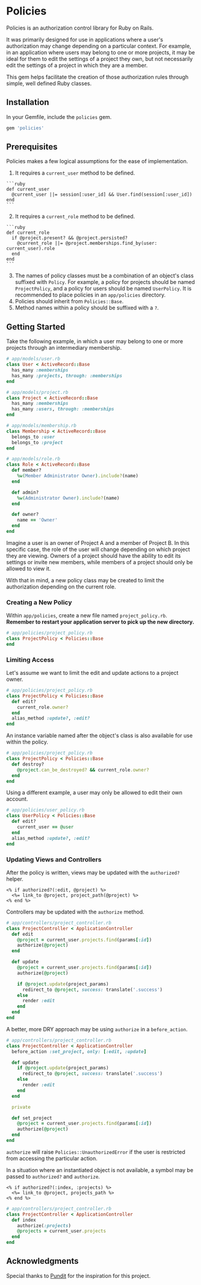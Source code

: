 # Policies
Policies is an authorization control library for Ruby on Rails.

It was primarily designed for use in applications where a user's authorization may change depending on a particular
context. For example, in an application where users may belong to one or more projects, it may be ideal for them to edit
the settings of a project they own, but not necessarily edit the settings of a project in which they are a member.

This gem helps facilitate the creation of those authorization rules through simple, well defined Ruby classes.

## Installation
In your Gemfile, include the `policies` gem.

```ruby
gem 'policies'
```

## Prerequisites
Policies makes a few logical assumptions for the ease of implementation.

  1. It requires a `current_user` method to be defined.

    ```ruby
    def current_user
      @current_user ||= session[:user_id] && User.find(session[:user_id])
    end
    ```
  2. It requires a `current_role` method to be defined.

    ```ruby
    def current_role
      if @project.present? && @project.persisted?
        @current_role ||= @project.memberships.find_by(user: current_user).role
      end
    end
    ```
  3. The names of policy classes must be a combination of an object's class suffixed with `Policy`. For example, a
     policy for projects should be named `ProjectPolicy`, and a policy for users should be named `UserPolicy`. It is
     recommended to place policies in an `app/policies` directory.
  4. Policies should inherit from `Policies::Base`.
  5. Method names within a policy should be suffixed with a `?`.

## Getting Started
Take the following example, in which a user may belong to one or more projects through an intermediary membership.

```ruby
# app/models/user.rb
class User < ActiveRecord::Base
  has_many :memberships
  has_many :projects, through: :memberships
end

# app/models/project.rb
class Project < ActiveRecord::Base
  has_many :memberships
  has_many :users, through: :memberships
end

# app/models/membership.rb
class Membership < ActiveRecord::Base
  belongs_to :user
  belongs_to :project
end

# app/models/role.rb
class Role < ActiveRecord::Base
  def member?
    %w(Member Administrator Owner).include?(name)
  end

  def admin?
    %w(Administrator Owner).include?(name)
  end

  def owner?
    name == 'Owner'
  end
end
```

Imagine a user is an owner of Project A and a member of Project B. In this specific case, the role of the user will
change depending on which project they are viewing. Owners of a project should have the ability to edit its settings or
invite new members, while members of a project should only be allowed to view it.

With that in mind, a new policy class may be created to limit the authorization depending on the current role.

### Creating a New Policy
Within `app/policies`, create a new file named `project_policy.rb`. **Remember to restart your application server to
pick up the new directory.**

```ruby
# app/policies/project_policy.rb
class ProjectPolicy < Policies::Base
end
```

### Limiting Access
Let's assume we want to limit the edit and update actions to a project owner.

```ruby
# app/policies/project_policy.rb
class ProjectPolicy < Policies::Base
  def edit?
    current_role.owner?
  end
  alias_method :update?, :edit?
end
```

An instance variable named after the object's class is also available for use within the policy.

```ruby
# app/policies/project_policy.rb
class ProjectPolicy < Policies::Base
  def destroy?
    @project.can_be_destroyed? && current_role.owner?
  end
end
```

Using a different example, a user may only be allowed to edit their own account.

```ruby
# app/policies/user_policy.rb
class UserPolicy < Policies::Base
  def edit?
    current_user == @user
  end
  alias_method :update?, :edit?
end
```

### Updating Views and Controllers
After the policy is written, views may be updated with the `authorized?` helper.

```erb
<% if authorized?(:edit, @project) %>
  <%= link_to @project, project_path(@project) %>
<% end %>
```

Controllers may be updated with the `authorize` method.

```ruby
# app/controllers/project_controller.rb
class ProjectController < ApplicationController
  def edit
    @project = current_user.projects.find(params[:id])
    authorize(@project)
  end

  def update
    @project = current_user.projects.find(params[:id])
    authorize(@project)

    if @project.update(project_params)
      redirect_to @project, success: translate('.success')
    else
      render :edit
    end
  end
end
```

A better, more DRY approach may be using `authorize` in a `before_action`.

```ruby
# app/controllers/project_controller.rb
class ProjectController < ApplicationController
  before_action :set_project, only: [:edit, :update]

  def update
    if @project.update(project_params)
      redirect_to @project, success: translate('.success')
    else
      render :edit
    end
  end

  private

  def set_project
    @project = current_user.projects.find(params[:id])
    authorize(@project)
  end
end
```

`authorize` will raise `Policies::UnauthorizedError` if the user is restricted from accessing the particular action.

In a situation where an instantiated object is not available, a symbol may be passed to `authorized?` and `authorize`.

```erb
<% if authorized?(:index, :projects) %>
  <%= link_to @project, projects_path %>
<% end %>
```

```ruby
# app/controllers/project_controller.rb
class ProjectController < ApplicationController
  def index
    authorize(:projects)
    @projects = current_user.projects
  end
end
```

## Acknowledgments
Special thanks to [Pundit](https://github.com/elabs/pundit) for the inspiration for this project.
